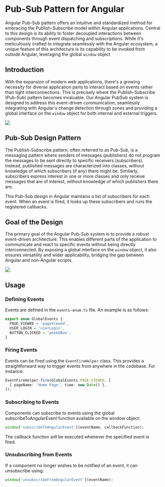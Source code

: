 # Pub-Sub Pattern for Angular

Angular Pub-Sub pattern offers an intuitive and standardized method for embracing the Publish-Subscribe model within Angular applications. Central to this design is its ability to foster decoupled interactions between components through event dispatching and subscriptions. While it's meticulously crafted to integrate seamlessly with the Angular ecosystem, a unique feature of this architecture is its capability to be invoked from outside Angular, leveraging the global `window` object

## Introduction

With the expansion of modern web applications, there's a growing necessity for diverse application parts to interact based on events rather than tight interconnections. This is precisely where the Publish-Subscribe (Pub-Sub) pattern becomes invaluable. Our Angular PubSub system is designed to address this event-driven communication, seamlessly integrating with Angular's change detection through zones and providing a global interface on the `window` object for both internal and external triggers.

![](https://github.com/emrahumut/angular-pubsub-pattern/blob/main/src/assets/gif/gif2.gif)

## Pub-Sub Design Pattern

The Publish-Subscribe pattern, often referred to as Pub-Sub, is a messaging pattern where senders of messages (publishers) do not program the messages to be sent directly to specific receivers (subscribers). Instead, published messages are characterized into classes, without knowledge of which subscribers (if any) there might be. Similarly, subscribers express interest in one or more classes and only receive messages that are of interest, without knowledge of which publishers there are.

This Pub-Sub design in Angular maintains a list of subscribers for each event. When an event is fired, it looks up these subscribers and runs the registered callbacks.

## Goal of the Design

The primary goal of the Angular Pub-Sub system is to provide a robust event-driven architecture. This enables different parts of the application to communicate and react to specific events without being directly interconnected. By exposing a global interface on the `window` object, it also ensures versatility and wider applicability, bridging the gap between Angular and non-Angular scripts.

![](https://github.com/emrahumut/angular-pubsub-pattern/blob/main/src/assets/gif/gif1.gif)

## Usage

### Defining Events

Events are defined in the `events-enum.ts` file. An example is as follows:

```typescript
export enum GlobalEvents {
  PAGE_VIEWED = 'pageViewed',
  USER_LOGIN = 'userLogin',
  BUTTON_CLICKED = 'peekABoo',
}
```

### Firing Events

Events can be fired using the `EventFireHelper` class. This provides a straightforward way to trigger events from anywhere in the codebase. For instance:

```typescript
EventFireHelper.fire(GlobalEvents.PAGE_VIEWED, [
  { pageName: 'Home Page', time: new Date() },
]);
```

### Subscribing to Events
Components can subscribe to events using the global subscribeToAngularEvent function available on the window object:

```typescript
window['subscribeToAngularEvent'](eventName, callbackFunction);
```

The callback function will be executed whenever the specified event is fired.

### Unsubscribing from Events
If a component no longer wishes to be notified of an event, it can unsubscribe using:

```typescript
window['unsubscribeFromAngularEvent'](eventName);
```
